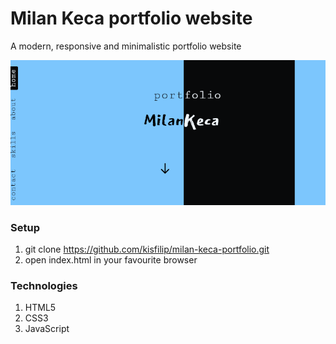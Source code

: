 # Milan Keca portfolio website

A modern, responsive and minimalistic portfolio website

![Demo gif](./demo.gif)

### Setup

1. git clone https://github.com/kisfilip/milan-keca-portfolio.git
2. open index.html in your favourite browser

### Technologies

1. HTML5
2. CSS3
3. JavaScript
